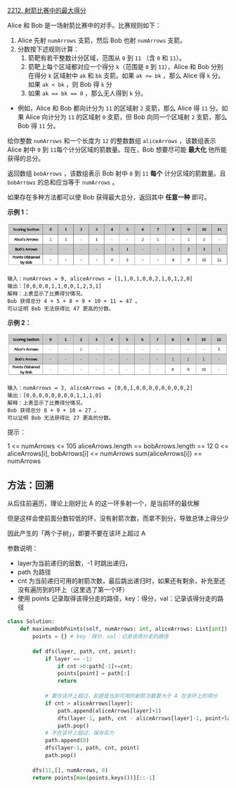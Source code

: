 [2212. 射箭比赛中的最大得分](https://leetcode-cn.com/problems/maximum-points-in-an-archery-competition/)

Alice 和 Bob 是一场射箭比赛中的对手。比赛规则如下：

1. Alice 先射 `numArrows` 支箭，然后 Bob 也射 `numArrows` 支箭。
2. 分数按下述规则计算：
   1. 箭靶有若干整数计分区域，范围从 `0` 到 `11` （含 `0` 和 `11`）。
   2. 箭靶上每个区域都对应一个得分 `k`（范围是 `0` 到 `11`），Alice 和 Bob 分别在得分 `k` 区域射中 `ak` 和 `bk` 支箭。如果 `ak >= bk` ，那么 Alice 得 `k` 分。如果 `ak < bk` ，则 Bob 得 `k` 分
   3. 如果 `ak == bk == 0` ，那么无人得到 `k` 分。

- 例如，Alice 和 Bob 都向计分为 `11` 的区域射 `2` 支箭，那么 Alice 得 `11` 分。如果 Alice 向计分为 `11` 的区域射 `0` 支箭，但 Bob 向同一个区域射 `2` 支箭，那么 Bob 得 `11` 分。

给你整数 `numArrows` 和一个长度为 `12` 的整数数组 `aliceArrows` ，该数组表示 Alice 射中 `0` 到 `11`每个计分区域的箭数量。现在，Bob 想要尽可能 **最大化** 他所能获得的总分。

返回数组 `bobArrows` ，该数组表示 Bob 射中 `0` 到 `11` **每个** 计分区域的箭数量。且 `bobArrows` 的总和应当等于 `numArrows` 。

如果存在多种方法都可以使 Bob 获得最大总分，返回其中 **任意一种** 即可。

**示例 1：**

![img](../../img/1647744752-kQKrXw-image.png)

```
输入：numArrows = 9, aliceArrows = [1,1,0,1,0,0,2,1,0,1,2,0]
输出：[0,0,0,0,1,1,0,0,1,2,3,1]
解释：上表显示了比赛得分情况。
Bob 获得总分 4 + 5 + 8 + 9 + 10 + 11 = 47 。
可以证明 Bob 无法获得比 47 更高的分数。
```

**示例 2：**

![img](../../img/1647744785-cMHzaC-image.png)

```
输入：numArrows = 3, aliceArrows = [0,0,1,0,0,0,0,0,0,0,0,2]
输出：[0,0,0,0,0,0,0,0,1,1,1,0]
解释：上表显示了比赛得分情况。
Bob 获得总分 8 + 9 + 10 = 27 。
可以证明 Bob 无法获得比 27 更高的分数。
```

提示：

1 <= numArrows <= 105
aliceArrows.length == bobArrows.length == 12
0 <= aliceArrows[i], bobArrows[i] <= numArrows
sum(aliceArrows[i]) == numArrows



## 方法：回溯

从后往前遍历，理论上刚好比 A 的这一环多射一个，是当前环的最优解

但是这样会使前面分数较低的环，没有射箭次数，而拿不到分，导致总体上得分少

因此产生的「两个子树」，即要不要在该环上超过 A

参数说明：

- layer为当前递归的层数，-1 时跳出递归，
- path 为路径
- cnt 为当前递归可用的射箭次数，最后跳出递归时，如果还有剩余，补充至还没有遍历到的环上（这里选了第一个环）
- 使用 points 记录取得该得分走的路径，key：得分，val：记录该得分走的路径

```python
class Solution:
    def maximumBobPoints(self, numArrows: int, aliceArrows: List[int]) -> List[int]:
        points = {} # key：得分，val：记录该得分走的路径
        
        def dfs(layer, path, cnt, point):
            if layer == -1:
                if cnt >0:path[-1]+=cnt;
                points[point] = path[:]
                return

            # 要在该环上超过，前提是当前可用的射箭次数要大于 A 在该环上的得分
            if cnt > aliceArrows[layer]:
                path.append(aliceArrows[layer]+1)
                dfs(layer-1, path, cnt - aliceArrows[layer]-1, point+layer)
                path.pop()
            # 不在该环上超过，保存实力
            path.append(0)
            dfs(layer-1, path, cnt, point)
            path.pop()
        
        dfs(11,[], numArrows, 0)
        return points[max(points.keys())][::-1]
```

